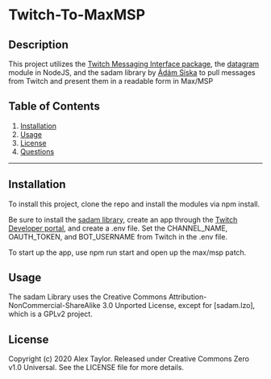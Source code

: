 
# Twitch-To-MaxMSP

## Description

This project utilizes the [Twitch Messaging Interface package](https://github.com/tmijs/tmi.js), the [datagram](https://nodejs.org/api/dgram.html) module in NodeJS, and the sadam library by [Ádám Siska](http://www.sadam.hu/) to pull messages from Twitch and present them in a readable form in Max/MSP

## Table of Contents

1. [Installation](#Installation)
2. [Usage](#Usage)
3. [License](#License)
4. [Questions](#Questions)

***

## Installation

To install this project, clone the repo and install the modules via npm install. 

Be sure to install the [sadam library](http://www.sadam.hu/hu/node/1), create an app through the [Twitch Developer portal](https://dev.twitch.tv/console), and create a .env file. Set the CHANNEL_NAME, OAUTH_TOKEN, and BOT_USERNAME from Twitch in the .env file.

To start up the app, use npm run start and open up the max/msp patch.

## Usage

The sadam Library uses the Creative Commons Attribution-NonCommercial-ShareAlike 3.0 Unported License, except for [sadam.lzo], which is a GPLv2 project. 

## License

Copyright (c) 2020 Alex Taylor. Released under Creative Commons Zero v1.0 Universal. See the LICENSE file for more details.
